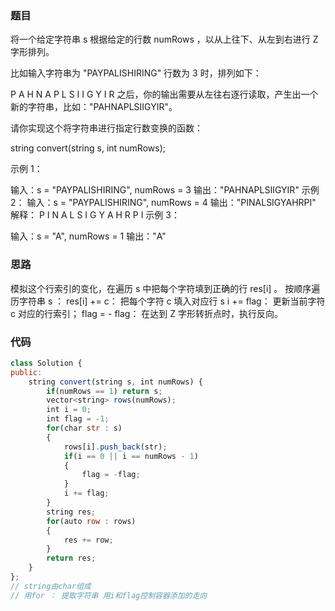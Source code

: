 ### 题目
将一个给定字符串 s 根据给定的行数 numRows ，以从上往下、从左到右进行 Z 字形排列。

比如输入字符串为 "PAYPALISHIRING" 行数为 3 时，排列如下：

P   A   H   N
A P L S I I G
Y   I   R
之后，你的输出需要从左往右逐行读取，产生出一个新的字符串，比如："PAHNAPLSIIGYIR"。

请你实现这个将字符串进行指定行数变换的函数：

string convert(string s, int numRows);
 

示例 1：

输入：s = "PAYPALISHIRING", numRows = 3
输出："PAHNAPLSIIGYIR"
示例 2：
输入：s = "PAYPALISHIRING", numRows = 4
输出："PINALSIGYAHRPI"
解释：
P     I    N
A   L S  I G
Y A   H R
P     I
示例 3：

输入：s = "A", numRows = 1
输出："A"


### 思路
模拟这个行索引的变化，在遍历 s 中把每个字符填到正确的行 res[i] 。
按顺序遍历字符串 s ：
res[i] += c： 把每个字符 c 填入对应行 s
i += flag： 更新当前字符 c 对应的行索引；
flag = - flag： 在达到 Z 字形转折点时，执行反向。

### 代码
```js
class Solution {
public:
    string convert(string s, int numRows) {
        if(numRows == 1) return s;
        vector<string> rows(numRows);
        int i = 0;
        int flag = -1;
        for(char str : s)
        {
            rows[i].push_back(str);
            if(i == 0 || i == numRows - 1)
            {
                flag = -flag;
            }
            i += flag;
        }
        string res;
        for(auto row : rows)
        {
            res += row;
        }
        return res;
    }
};
// string由char组成
// 用for ： 提取字符串 用i和flag控制容器添加的走向
```